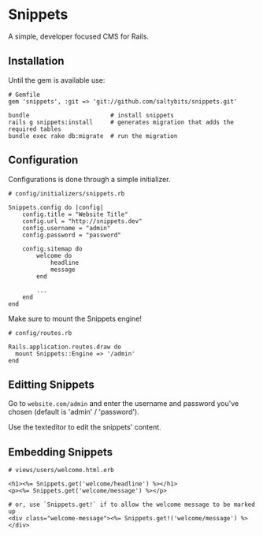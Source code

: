 # Snippets

A simple, developer focused CMS for Rails. 

## Installation

Until the gem is available use:

```
# Gemfile
gem 'snippets', :git => 'git://github.com/saltybits/snippets.git'
```

```
bundle					     # install snippets
rails g snippets:install     # generates migration that adds the required tables
bundle exec rake db:migrate  # run the migration
```

## Configuration

Configurations is done through a simple initializer.

```
# config/initializers/snippets.rb

Snippets.config do |config|
	config.title = "Website Title"
	config.url = "http://snippets.dev"
	config.username = "admin"
	config.password = "password"

	config.sitemap do
		welcome do
			headline
			message
		end

		...
	end
end
```

Make sure to mount the Snippets engine!

```
# config/routes.rb

Rails.application.routes.draw do
  mount Snippets::Engine => '/admin'
end
```

## Editting Snippets

Go to `website.com/admin` and enter the username and password you've chosen (default is 'admin' / 'password').

Use the texteditor to edit the snippets' content.

## Embedding Snippets

```
# views/users/welcome.html.erb

<h1><%= Snippets.get('welcome/headline') %></h1>
<p><%= Snippets.get('welcome/message') %></p>

# or, use `Snippets.get!` if to allow the welcome message to be marked up
<div class="welcome-message"><%= Snippets.get!('welcome/message') %></div>
```